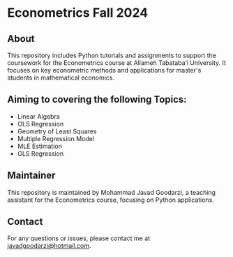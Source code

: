 # Econometrics Fall 2024

## About
This repository includes Python tutorials and assignments to support the coursework for the Econometrics course at Allameh Tabataba’i University. It focuses on key econometric methods and applications for master's students in mathematical economics.

## Aiming to covering the following Topics:
- Linear Algebra
- OLS Regression
- Geometry of Least Squares
- Multiple Regression Model
- MLE Estimation
- GLS Regression


## Maintainer
This repository is maintained by Mohammad Javad Goodarzi, a teaching assistant for the Econometrics course, focusing on Python applications.


## Contact
For any questions or issues, please contact me at javadgoodarzi@hotmail.com.
